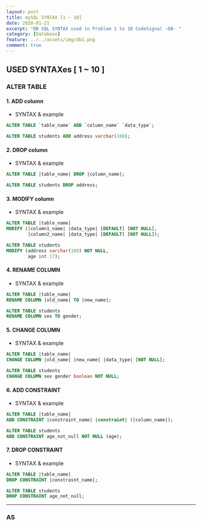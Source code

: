 ```yaml
---
layout: post
title: mySQL SYNTAX [1 ~ 10]
date: 2020-01-21
excerpt: "DB SQL SYNTAX used in Problem 1 to 10 CodeSignal -DB- "
category: [Database]
feature: ../../assets/img/db1.png
comment: true
---
```


## USED SYNTAXes [ 1 ~ 10 ]

### ALTER TABLE

#### 1. ADD column
- SYNTAX & example

```sql
ALTER TABLE `table_name` ADD `column_name` `data_type`;

ALTER TABLE students ADD address varchar(100);
```

#### 2. DROP column
- SYNTAX & example

```sql
ALTER TABLE |table_name| DROP |column_name|;

ALTER TABLE students DROP address;
```

#### 3. MODIFY column
- SYNTAX & example

```sql
ALTER TABLE |table_name| 
MODIFY (|column1_name| |data_type| [DEFAULT] [NOT NULL],
        |column2_name| |data_type| [DEFAULT] [NOT NULL]);

ALTER TABLE students 
MODIFY (address varchar(100) NOT NULL,
        age int 17);
```

#### 4. RENAME COLUMN
- SYNTAX & example

```sql
ALTER TABLE |table_name|
RENAME COLUMN |old_name| TO |new_name|;

ALTER TABLE students 
RENAME COLUMN sex TO gender;
```

#### 5. CHANGE COLUMN
- SYNTAX & example

```sql
ALTER TABLE |table_name|
CHANGE COLUMN |old_name| |new_name| |data_type| [NOT NULL];

ALTER TABLE students
CHANGE COLUMN sex gender boolean NOT NULL;
```

#### 6. ADD CONSTRAINT
- SYNTAX & example

```sql
ALTER TABLE |table_name|
ADD CONSTRAINT |constraint_name| |constraint| (|column_name|);

ALTER TABLE students
ADD CONSTRAINT age_not_null NOT NULL (age);
```

#### 7. DROP CONSTRAINT
- SYNTAX & example

```sql
ALTER TABLE |table_name|
DROP CONSTRAINT |constraint_name|;

ALTER TABLE students
DROP CONSTRAINT age_not_null;
```

-----------------------------------------
### AS
